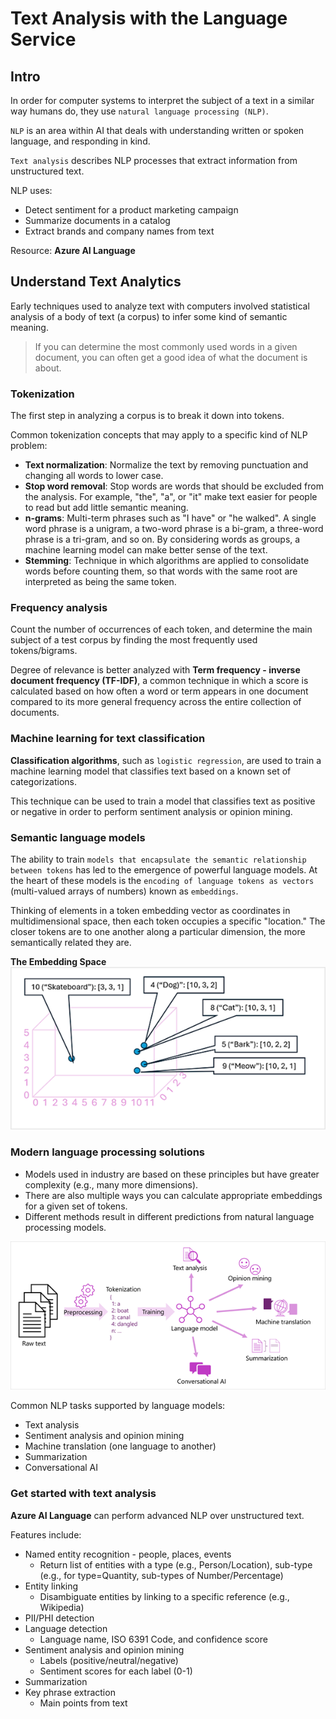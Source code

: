 # Text Analysis with the Language Service

## Intro
In order for computer systems to interpret the subject of a text in a similar way humans do, they use `natural language processing (NLP)`.

`NLP` is an area within AI that deals with understanding written or spoken language, and responding in kind.

`Text analysis` describes NLP processes that extract information from unstructured text.

NLP uses:
- Detect sentiment for a product marketing campaign
- Summarize documents in a catalog
- Extract brands and company names from text

Resource: **Azure AI Language**

## Understand Text Analytics

Early techniques used to analyze text with computers involved statistical analysis of a body of text (a corpus) to infer some kind of semantic meaning. 

> If you can determine the most commonly used words in a given document, you can often get a good idea of what the document is about.

### Tokenization
The first step in analyzing a corpus is to break it down into tokens. 

Common tokenization concepts that may apply to a specific kind of NLP problem:

- **Text normalization**: Normalize the text by removing punctuation and changing all words to lower case. 
- **Stop word removal**: Stop words are words that should be excluded from the analysis. For example, "the", "a", or "it" make text easier for people to read but add little semantic meaning. 
- **n-grams**: Multi-term phrases such as "I have" or "he walked". A single word phrase is a unigram, a two-word phrase is a bi-gram, a three-word phrase is a tri-gram, and so on. By considering words as groups, a machine learning model can make better sense of the text.
- **Stemming**: Technique in which algorithms are applied to consolidate words before counting them, so that words with the same root are interpreted as being the same token.

### Frequency analysis
Count the number of occurrences of each token, and determine the main subject of a test corpus by finding the most frequently used tokens/bigrams.

Degree of relevance is better analyzed with **Term frequency - inverse document frequency (TF-IDF)**, a common technique in which a score is calculated based on how often a word or term appears in one document compared to its more general frequency across the entire collection of documents.

### Machine learning for text classification
**Classification algorithms**, such as `logistic regression`, are used to train a machine learning model that classifies text based on a known set of categorizations. 

This technique can be used to train a model that classifies text as positive or negative in order to perform sentiment analysis or opinion mining.

### Semantic language models
The ability to train `models that encapsulate the semantic relationship between tokens` has led to the emergence of powerful language models. At the heart of these models is the `encoding of language tokens as vectors` (multi-valued arrays of numbers) known as `embeddings`.

Thinking of elements in a token embedding vector as coordinates in multidimensional space, then each token occupies a specific "location." The closer tokens are to one another along a particular dimension, the more semantically related they are.

**The Embedding Space**
![Tokens plotted in three-dimensional space](../assets/ai900/example-embeddings-graph.png "Tokens plotted in three-dimensional space")

### Modern language processing solutions
- Models used in industry are based on these principles but have greater complexity (e.g., many more dimensions). 
- There are also multiple ways you can calculate appropriate embeddings for a given set of tokens. 
- Different methods result in different predictions from natural language processing models.

![Language model](../assets/ai900/language-model.png "Language model")

Common NLP tasks supported by language models:
- Text analysis
- Sentiment analysis and opinion mining 
- Machine translation (one language to another)
- Summarization
- Conversational AI

### Get started with text analysis
**Azure AI Language** can perform advanced NLP over unstructured text. 

Features include:
- Named entity recognition - people, places, events
    - Return list of entities with a type (e.g., Person/Location), sub-type (e.g., for type=Quantity, sub-types of Number/Percentage)
- Entity linking
    - Disambiguate entities by linking to a specific reference (e.g., Wikipedia)
- PII/PHI detection
- Language detection 
    - Language name, ISO 6391 Code, and confidence score
- Sentiment analysis and opinion mining
    - Labels (positive/neutral/negative)
    - Sentiment scores for each label (0-1)
- Summarization 
- Key phrase extraction
    - Main points from text


